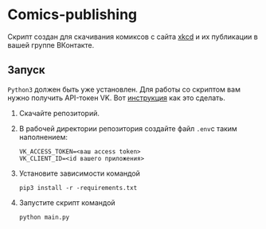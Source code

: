 # Comics-publishing

Скрипт создан для скачивания комиксов с сайта [xkcd](https://xkcd.com/) и их публикации в вашей группе ВКонтакте.

## Запуск

`Python3` должен быть уже установлен.
Для работы со скриптом вам нужно получить API-токен VK. Вот [инструкция](https://www.pandoge.com/socialnye-seti-i-messendzhery/poluchenie-klyucha-dostupa-access_token-dlya-api-vkontakte) как это сделать.
1. Скачайте репозиторий.
2. В рабочей директории репозитория создайте файл `.env`с таким наполнением:
   ```
   VK_ACCESS_TOKEN=<ваш access token>  
   VK_CLIENT_ID=<id вашего приложения>
   ```
   
3. Установите зависимости командой 

   `pip3 install -r -requirements.txt` 
3. Запустите скрипт командой 
   
   `python main.py`
